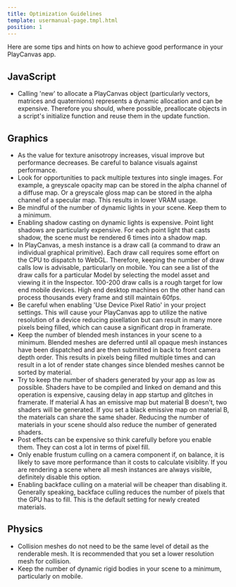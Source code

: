 ```yaml
---
title: Optimization Guidelines
template: usermanual-page.tmpl.html
position: 1
---
```


Here are some tips and hints on how to achieve good performance in your PlayCanvas app.

## JavaScript

* Calling 'new' to allocate a PlayCanvas object (particularly vectors, matrices and quaternions) represents a dynamic allocation and can be expensive. Therefore you should, where possible, preallocate objects in a script's initialize function and reuse them in the update function.

## Graphics

* As the value for texture anisotropy increases, visual improve but performance decreases. Be careful to balance visuals against performance.
* Look for opportunities to pack multiple textures into single images. For example, a greyscale opacity map can be stored in the alpha channel of a diffuse map. Or a greyscale gloss map can be stored in the alpha channel of a specular map. This results in lower VRAM usage.
* Be mindful of the number of dynamic lights in your scene. Keep them to a minimum.
* Enabling shadow casting on dynamic lights is expensive. Point light shadows are particularly expensive. For each point light that casts shadow, the scene must be rendered 6 times into a shadow map.
* In PlayCanvas, a mesh instance is a draw call (a command to draw an individual graphical primitive). Each draw call requires some effort on the CPU to dispatch to WebGL. Therefore, keeping the number of draw calls low is advisable, particularly on mobile. You can see a list of the draw calls for a particular Model by selecting the model asset and viewing it in the Inspector. 100-200 draw calls is a rough target for low end mobile devices. High end desktop machines on the other hand can process thousands every frame and still maintain 60fps.
* Be careful when enabling 'Use Device Pixel Ratio' in your project settings. This will cause your PlayCanvas app to utilize the native resolution of a device reducing pixellation but can result in many more pixels being filled, which can cause a significant drop in framerate.
* Keep the number of blended mesh instances in your scene to a minimum. Blended meshes are deferred until all opaque mesh instances have been dispatched and are then submitted in back to front camera depth order. This results in pixels being filled multiple times and can result in a lot of render state changes since blended meshes cannot be sorted by material.
* Try to keep the number of shaders generated by your app as low as possible. Shaders have to be compiled and linked on demand and this operation is expensive, causing delay in app startup and glitches in framerate. If material A has an emissive map but material B doesn't, two shaders will be generated. If you set a black emissive map on material B, the materials can share the same shader. Reducing the number of materials in your scene should also reduce the number of generated shaders.
* Post effects can be expensive so think carefully before you enable them. They can cost a lot in terms of pixel fill.
* Only enable frustum culling on a camera component if, on balance, it is likely to save more performance than it costs to calculate visiblity. If you are rendering a scene where all mesh instances are always visible, definitely disable this option.
* Enabling backface culling on a material will be cheaper than disabling it. Generally speaking, backface culling reduces the number of pixels that the GPU has to fill. This is the default setting for newly created materials.

## Physics

* Collision meshes do not need to be the same level of detail as the renderable mesh. It is recommended that you set a lower resolution mesh for collision.
* Keep the number of dynamic rigid bodies in your scene to a minimum, particularly on mobile.
